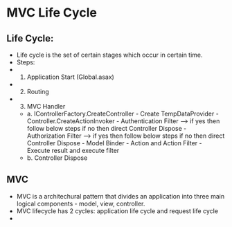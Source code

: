 # MVC Life Cycle
## Life Cycle:
- Life cycle is the set of certain stages which occur in certain time.
- Steps:
- 1. Application Start (Global.asax)
- 2. Routing
- 3. MVC Handler
    - a. IControllerFactory.CreateController
          - Create TempDataProvider
          - Controller.CreateActionInvoker
          - Authentication Filter --> if yes then follow below steps if no then direct Controller Dispose
          - Authorization Filter --> if yes then follow below steps if no then direct Controller Dispose
          - Model Binder
          - Action and Action Filter
          - Execute result and execute filter
    - b. Controller Dispose

## MVC
- MVC is a architechural pattern that divides an application into three main logical components - model, view, controller.
- MVC lifecycle has 2 cycles: application life cycle and request life cycle
- 